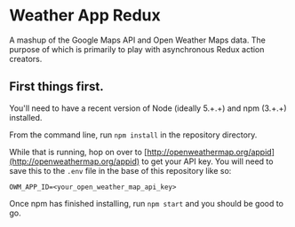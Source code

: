 # Weather App Redux

A mashup of the Google Maps API and Open Weather Maps data. The purpose of which is primarily to play with asynchronous Redux action creators.

## First things first.

You'll need to have a recent version of Node (ideally 5.+.+) and npm (3.+.+) installed.

From the command line, run `npm install` in the repository directory.

While that is running, hop on over to [http://openweathermap.org/appid](http://openweathermap.org/appid) to get your API key. You will need to save this to the `.env` file in the base of this repository like so:

```
OWM_APP_ID=<your_open_weather_map_api_key>
```

Once npm has finished installing, run `npm start` and you should be good to go.
